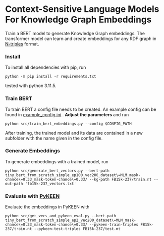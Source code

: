 # Context-Sensitive Language Models For Knowledge Graph Embeddings

Train a BERT model to generate Knowledge Graph embeddings. The transformer model can learn and create embeddings for any RDF graph in [N-triples](https://www.w3.org/TR/n-triples/) format.


### Install
To install all dependencies with pip, run

```
python -m pip install -r requirements.txt
```

tested with python 3.11.5.

### Train BERT

To train BERT a config file needs to be created. An example config can be found in [example_config.ini](src/conf/example_config.ini) . **Adjust the parameters** and run 

```
python src/train_bert_embeddings.py --config $CONFIG_PATH
```

After training, the trained model and its data are contained in a new subfolder with the name given in the config file.

### Generate Embeddings

To generate embeddings with a trained model, run 

```
python src/generate_bert_vectors.py --bert-path tiny_bert_from_scratch_simple_ep100_vec200_dataset\=MLM_mask-chance\=0.33_mask-token-chance\=0.33/ --kg-path FB15k-237/train.nt --out-path 'fb15k-237_vectors.txt'

```


### Evaluate with [PyKEEN](https://github.com/pykeen/pykeen)

Evaluate the embeddings in PyKEEN with

```
python src/get_vecs_and_pykeen_eval.py --bert-path tiny_bert_from_scratch_simple_ep2_vec200_dataset\=MLM_mask-chance\=0.33_mask-token-chance\=0.33/ --pykeen-train-triples FB15k-237/train.nt --pykeen-test-triples FB15k-237/test.nt
```
